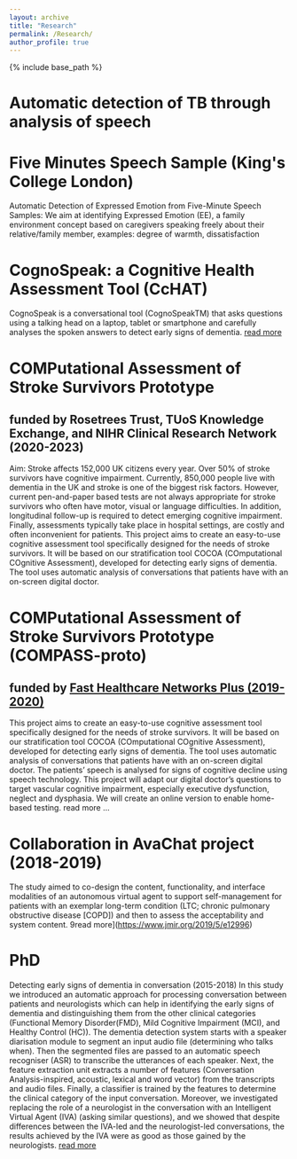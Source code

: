 ```yaml
---
layout: archive
title: "Research"
permalink: /Research/
author_profile: true
---
```


{% include base_path %}
# Automatic detection of TB through analysis of speech

# Five Minutes Speech Sample (King's College London)
Automatic Detection of Expressed Emotion from Five-Minute Speech Samples: We aim at identifying Expressed Emotion (EE), a family environment concept based on caregivers speaking freely about their relative/family member, examples: degree of warmth, dissatisfaction

# CognoSpeak: a Cognitive Health Assessment Tool (CcHAT)
CognoSpeak is a conversational tool (CognoSpeakTM) that asks questions using a talking head on a laptop, tablet or smartphone and carefully analyses the spoken answers to detect early signs of dementia. [read more](https://cognospeak.co.uk/cognospeak-login)

# COMPutational Assessment of Stroke Survivors Prototype 
## funded by Rosetrees Trust, TUoS Knowledge Exchange, and NIHR Clinical Research Network (2020-2023)
Aim: Stroke affects 152,000 UK citizens every year. Over 50% of stroke survivors have cognitive impairment. Currently, 850,000 people live with dementia in the UK and stroke is one of the biggest risk factors. However, current pen-and-paper based tests are not always appropriate for stroke survivors who often have motor, visual or language difficulties. In addition, longitudinal follow-up is required to detect emerging cognitive impairment. Finally, assessments typically take place in hospital settings, are costly and often inconvenient for patients. This project aims to create an easy-to-use cognitive assessment tool specifically designed for the needs of stroke survivors. It will be based on our stratification tool COCOA (COmputational COgnitive Assessment), developed for detecting early signs of dementia. The tool uses automatic analysis of conversations that patients have with an on-screen digital doctor.

# COMPutational Assessment of Stroke Survivors Prototype (COMPASS-proto) 
## funded by [Fast Healthcare Networks Plus (2019-2020)](http://www.fast-healthcare.org.uk/compass-proto)
This project aims to create an easy-to-use cognitive assessment tool specifically designed for the needs of stroke survivors. It will be based on our stratification tool COCOA (COmputational COgnitive Assessment), developed for detecting early signs of dementia. The tool uses automatic analysis of conversations that patients have with an on-screen digital doctor. The patients’ speech is analysed for signs of cognitive decline using speech technology. This project will adapt our digital doctor’s questions to target vascular cognitive impairment, especially executive dysfunction, neglect and dysphasia. We will create an online version to enable home-based testing. read more ...

# Collaboration in AvaChat project (2018-2019)
The study aimed to co-design the content, functionality, and interface modalities of an autonomous virtual agent to support self-management for patients with an exemplar long-term condition (LTC; chronic pulmonary obstructive disease [COPD]) and then to assess the acceptability and system content. 9read more](https://www.jmir.org/2019/5/e12996)

# PhD
Detecting early signs of dementia in conversation (2015-2018)
In this study we introduced an automatic approach for processing conversation between patients and neurologists which can help in identifying the early signs of dementia and distinguishing them from the other clinical categories (Functional Memory Disorder(FMD), Mild Cognitive Impairment (MCI), and Healthy Control (HC)). The dementia detection system starts with a speaker diarisation module to segment an input audio file (determining who talks when). Then the segmented files are passed to an automatic speech recogniser (ASR) to transcribe the utterances of each speaker. Next, the feature extraction unit extracts a number of features (Conversation Analysis-inspired, acoustic, lexical and word vector) from the transcripts and audio files. Finally, a classifier is trained by the features to determine the clinical category of the input conversation. Moreover, we investigated replacing the role of a neurologist in the conversation with an Intelligent Virtual Agent (IVA) (asking similar questions), and we showed that despite differences between the IVA-led and the neurologist-led conversations, the results achieved by the IVA were as good as those gained by the neurologists. [read more](https://etheses.whiterose.ac.uk/23607/1/PhD_Thesis_Final.pdf)